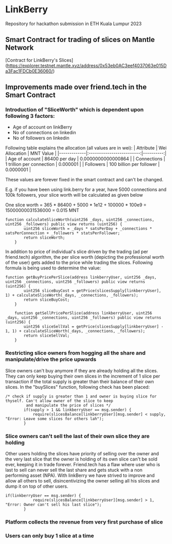 # LinkBerry
Repository for hackathon submission in ETH Kuala Lumpur 2023

## Smart Contract for trading of slices on Mantle Network ##
[Contract for LinkBerry's Slices] (https://explorer.testnet.mantle.xyz/address/0x53eb0AC3eef4037063e015Da3Fac1FDCb0E36060/)

## Improvements made over friend.tech in the Smart Contract ##

### Introduction of "SliceWorth" which is dependent upon following 3 factors:
- Age of account on linkBerry
- No of connections on linkedin
- No of followers on linkedin

Following table explains the allocation (all values are in wei):
| Attribute   |      Wei Allocation      |  MNT Value |
|-------------|:-------------------------:|----------:|
| Age of account |  86400 per day | 0.0000000000000864 |
| Connections |    1 trillion per connection   |   0.000001 |
| Followers | 100 billion per follower |    0.0000001 |

These values are forever fixed in the smart contract and can't be changed.

E.g. if you have been using link.berry for a year, have 5000 connections and 100k followers, your slice worth will be calculated as given below

One slice worth = 365 * 86400 + 5000 * 1e12 + 100000 * 100e9 = 15000000031536000 = 0.015 MNT

```
function calculateSliceWorth(uint256 _days, uint256 _connections, uint256 _followers) public view returns (uint256) {
        uint256 sliceWorth = _days * satsPerDay + _connections * satsPerConnection + _followers * statsPerFollower;
        return sliceWorth;
    }
```

In addition to price of individual's slice driven by the trading (ad per friend.tech) algorithm, the per slice worth (depicting the professional worth of the user) gets added to the price while trading the slices. Following formula is being used to determine the value:

```
function getBuyPricePerSlice(address linkberryUser, uint256 _days, uint256 _connections, uint256 _followers) public view returns (uint256) {
        uint256 sliceBuyCost = getPrice(slicesSupply[linkberryUser], 1) + calculateSliceWorth(_days, _connections, _followers);
        return sliceBuyCost;
    }

    function getSellPricePerSlice(address linkberryUser, uint256 _days, uint256 _connections, uint256 _followers) public view returns (uint256) {
        uint256 sliceSellVal = getPrice(slicesSupply[linkberryUser] - 1, 1) + calculateSliceWorth(_days, _connections, _followers);
        return sliceSellVal;
    }
```
### Restricting slice owners from hogging all the share and manipulate/drive the price upwards
Slice owners can't buy anymore if they are already holding all the slices. They can only keep buying their own slices in the increment of 1 slice per transaction if the total supply is greater than their balance of their own slices. In the "buySlices" function, following check has been placed:
```
/* check if supply is greater than 1 and owner is buying slice for thyself. Can't allow owner of the slice to keep
         and manipulate the price of slices */
        if(supply > 1 && linkberryUser == msg.sender) {
            require(slicesBalance[linkberryUser][msg.sender] < supply, "Error: Leave some slices for others lah");
        }
```
### Slice owners can't sell the last of their own slice they are holding
Other users holding the slices have priority of selling over the owner and the very last slice that the owner is holding of its own slice can't be sold ever, keeping it in trade forever. Friend.tech has a flaw where user who is last to sell can never sell the last share and gets stuck with a non performing asset (NPA). With linkBerry we have strived to improve and allow all others to sell, disincentivizing the owner selling all his slices and dump it on top of other users.
```
if(linkberryUser == msg.sender) {
            require(slicesBalance[linkberryUser][msg.sender] > 1, "Error: Owner can't sell his last slice");
        }
```
### Platform collects the revenue from very first purchase of slice
### Users can only buy 1 slice at a time








